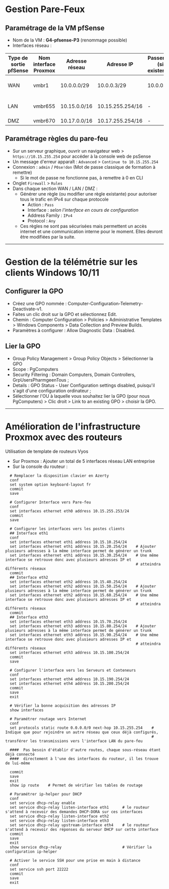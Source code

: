 # Gestion Pare-Feux
## Paramétrage de la VM pfSense
- Nom de la VM : **G4-pfsense-P3** (renommage possible)
- Interfaces réseau :

| Type de sortie pfSense | Nom interface Proxmox | Adresse réseau | Adresse IP       | Passerelle (si existence) | Rmq                  |
| ---------------------- | --------------------- | -------------- | ---------------- | ------------------------- | -------------------- |
| WAN                    | vmbr1                 | 10.0.0.0/29    | 10.0.0.3/29      | 10.0.0.1                  | Ne pas changer l'@IP |
| LAN                    | vmbr655               | 10.15.0.0/16   | 10.15.255.254/16 | -                         | Accès console web    |
| DMZ                    | vmbr670               | 10.17.0.0/16   | 10.17.255.254/16 | -                         | -                    |

## Paramétrage règles du pare-feu
- Sur un serveur graphique, ouvrir un navigateur web > `https://10.15.255.254` pour accéder à la console web de psSense
- Un message d'erreur apparaît : `Advanced` > `Continue to 10.15.255.254`
- Connexion : `admin` / `P0se!don` (Mot de passe classique de formation à remettre)
	- Si le mot de passe ne fonctionne pas, à remettre à 0 en CLI
- Onglet `Firewall` > `Rules`
- Dans chaque section WAN / LAN / DMZ :
  - Générer une règle (ou modifier une règle existante) pour autoriser tous le trafic en IPv4 sur chaque protocole
    - Action : `Pass`
    - Interface : *selon l'interface en cours de configuration*
    - Address Family : `IPv4`
    - Protocol : `Any`
  - Ces règles ne sont pas sécurisées mais permettent un accès internet et une communication interne pour le moment. Elles devront être modifiées par la suite.

___

# Gestion de la télémétrie sur les clients Windows 10/11
## Configurer la GPO
- Créez une GPO nommée : Computer-Configuration-Telemetry-Deactivate-v1.
- Faites un clic droit sur la GPO et sélectionnez Edit.
- Chemin : Computer Configuration > Policies > Administrative Templates > Windows Components > Data Collection and Preview Builds.
- Paramètres à configurer : Allow Diagnostic Data : Disabled.

## Lier la GPO
- Group Policy Management > Group Policy Objects > Sélectionner la GPO
- Scope : PgComputers
- Security Filtering : Domain Computers, Domain Controllers, GrpUsersPharmgeenTous ;
- Details : GPO Status - User Configuration settings disabled, puisqu'il s'agit d'une configuration ordinateur ;
- Sélectionner l'OU à laquelle vous souhaitez lier la GPO (pour nous PgComputers) > Clic droit > Link to an existing GPO > choisir la GPO.

___

# Amélioration de l'infrastructure Proxmox avec des routeurs
Utilisation de template de routeurs Vyos
- Sur Proxmox : Ajouter un total de 5 interfaces réseau LAN entreprise
- Sur la console du routeur :
```
  # Remplacer la disposition clavier en Azerty
  conf
  set system option keyboard-layout fr
  commit
  save

  # Configurer Interface vers Pare-feu
  conf
  set interfaces ethernet eth0 address 10.15.255.253/24
  commit
  save

  # Configurer les interfaces vers les postes clients
  ## Interface eth1
  conf
  set interfaces ethernet eth1 address 10.15.10.254/24
  set interfaces ethernet eth1 address 10.15.20.254/24    # Ajouter plusieurs adresses à la même interface permet de générer un trunk
  set interfaces ethernet eth1 address 10.15.30.254/24    # Une même interface se retrouve donc avec plusieurs adresses IP et
                                                          # atteindra différents réseaux
  commit
  ## Interface eth2
  set interfaces ethernet eth2 address 10.15.40.254/24
  set interfaces ethernet eth2 address 10.15.50.254/24    # Ajouter plusieurs adresses à la même interface permet de générer un trunk
  set interfaces ethernet eth2 address 10.15.60.254/24    # Une même interface se retrouve donc avec plusieurs adresses IP et
                                                          # atteindra différents réseaux
  commit
  ## Interface eth3
  set interfaces ethernet eth3 address 10.15.70.254/24
  set interfaces ethernet eth3 address 10.15.80.254/24    # Ajouter plusieurs adresses à la même interface permet de générer un trunk
  set interfaces ethernet eth3 address 10.15.90.254/24    # Une même interface se retrouve donc avec plusieurs adresses IP et
                                                          # atteindra différents réseaux
  set interfaces ethernet eth3 address 10.15.100.254/24
  commit
  save

  # Configurer l'interface vers les Serveurs et Conteneurs
  conf
  set interfaces ethernet eth4 address 10.15.190.254/24
  set interfaces ethernet eth4 address 10.15.200.254/24
  commit
  save
  exit

  # Vérifier la bonne acquisition des adresses IP
  show interfaces

  # Paramétrer routage vers Internet
  conf
  set protocols static route 0.0.0.0/0 next-hop 10.15.255.254    # Indique que pour rejoindre un autre réseau que ceux déjà configurés,
                                                                 # transférer les transmissions vers l'interface LAN du pare-feu

  ####  Pas besoin d'établir d'autre routes, chaque sous-réseau étant déjà connecté 
  ####  directement à l'une des interfaces du routeur, il les trouve de lui-même

  commit
  save
  exit
  show ip route    # Permet de vérifier les tables de routage

  # Paramétrer ip-helper pour DHCP
  conf
  set service dhcp-relay enable
  set service dhcp-relay listen-interface eth1      # le routeur s'attend à recevoir des demandes DHCP-DORA sur ces interfaces
  set service dhcp-relay listen-interface eth2
  set service dhcp-relay listen-interface eth3
  set service dhcp-relay upstream-interface eth4    # le routeur s'attend à recevoir des réponses du serveur DHCP sur cette interface
  commit
  save
  exit
  show service dhcp-relay                           # Vérifier la configuration ip-helper

  # Activer le service SSH pour une prise en main à distance
  conf
  set service ssh port 22222
  commit
  save
  exit
```
